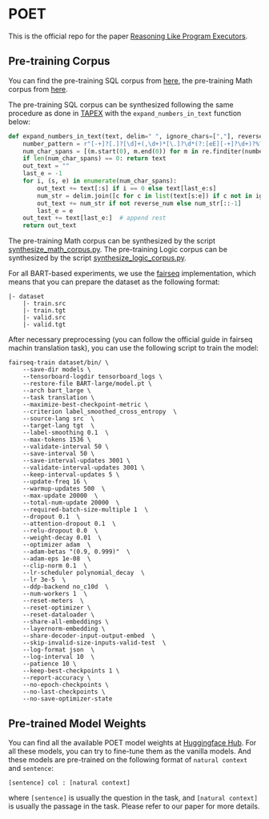 # POET

This is the official repo for the paper [Reasoning Like Program Executors](https://arxiv.org/pdf/2201.11473.pdf).

## Pre-training Corpus

You can find the pre-training SQL corpus from [here](https://drive.google.com/file/d/1dg3NwPT2vWTcj2rx7S6GN8x5EywZiXQr), the pre-training Math corpus from [here](https://huggingface.co/datasets/SivilTaram/poet-math). 

The pre-training SQL corpus can be synthesized following the same procedure as done in [TAPEX](https://github.com/microsoft/Table-Pretraining#-synthesize-your-own-pre-training-data) with the `expand_numbers_in_text` function below:

```python
def expand_numbers_in_text(text, delim=" ", ignore_chars=[","], reverse_num=False):
    number_pattern = r"[-+]?[.]?[\d]+(,\d+)*[\.]?\d*(?:[eE][-+]?\d+)?%?"
    num_char_spans = [(m.start(0), m.end(0)) for m in re.finditer(number_pattern, text)]
    if len(num_char_spans) == 0: return text
    out_text = ""
    last_e = -1
    for i, (s, e) in enumerate(num_char_spans):
        out_text += text[:s] if i == 0 else text[last_e:s]
        num_str = delim.join([c for c in list(text[s:e]) if c not in ignore_chars])
        out_text += num_str if not reverse_num else num_str[::-1]
        last_e = e
    out_text += text[last_e:]  # append rest
    return out_text
```

The pre-training Math corpus can be synthesized by the script [synthesize_math_corpus.py](synthesize_math_corpus.py).
The pre-training Logic corpus can be synthesized by the script [synthesize_logic_corpus.py](synthesize_logic_corpus.py).

For all BART-based experiments, we use the [fairseq](https://github.com/facebookresearch/fairseq) implementation, which means that you can prepare the dataset as the following format:
```
|- dataset
    |- train.src
    |- train.tgt
    |- valid.src
    |- valid.tgt
```

After necessary preprocessing (you can follow the official guide in fairseq machin translation task), you can use the following script to train the model:

```shell
fairseq-train dataset/bin/ \
    --save-dir models \
    --tensorboard-logdir tensorboard_logs \
    --restore-file BART-large/model.pt \
    --arch bart_large \
    --task translation \
    --maximize-best-checkpoint-metric \
    --criterion label_smoothed_cross_entropy  \
    --source-lang src  \
    --target-lang tgt  \
    --label-smoothing 0.1  \
    --max-tokens 1536 \
    --validate-interval	50 \
    --save-interval	50 \
    --save-interval-updates	3001 \
    --validate-interval-updates 3001 \
    --keep-interval-updates 5 \
    --update-freq 16 \
    --warmup-updates 500  \
    --max-update 20000  \
    --total-num-update 20000  \
    --required-batch-size-multiple 1  \
    --dropout 0.1  \
    --attention-dropout 0.1  \
    --relu-dropout 0.0  \
    --weight-decay 0.01  \
    --optimizer adam  \
    --adam-betas "(0.9, 0.999)"  \
    --adam-eps 1e-08  \
    --clip-norm 0.1  \
    --lr-scheduler polynomial_decay  \
    --lr 3e-5  \
    --ddp-backend no_c10d  \
    --num-workers 1  \
    --reset-meters  \
    --reset-optimizer \
    --reset-dataloader \
    --share-all-embeddings \
    --layernorm-embedding \
    --share-decoder-input-output-embed  \
    --skip-invalid-size-inputs-valid-test  \
    --log-format json  \
    --log-interval 10  \
    --patience 10 \
    --keep-best-checkpoints 1 \
    --report-accuracy \
    --no-epoch-checkpoints \
    --no-last-checkpoints \
    --no-save-optimizer-state
```

## Pre-trained Model Weights

You can find all the available POET model weights at [Huggingface Hub](https://huggingface.co/models?search=siviltaram/poet).
For all these models, you can try to fine-tune them as the vanilla models. And these models are pre-trained on the following format of `natural context` and `sentence`:

```
[sentence] col : [natural context]
```

where `[sentence]` is usually the question in the task, and `[natural context]` is usually the passage in the task. Please refer to our paper for more details.